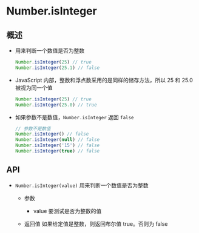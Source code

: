 # Number.isInteger

## 概述

+ 用来判断一个数值是否为整数

  ```js
  Number.isInteger(25) // true
  Number.isInteger(25.1) // false
  ```

+ JavaScript 内部，整数和浮点数采用的是同样的储存方法，所以 25 和 25.0 被视为同一个值

  ```js
  Number.isInteger(25) // true
  Number.isInteger(25.0) // true
  ```

+ 如果参数不是数值，`Number.isInteger` 返回 `false`

  ```js
  // 参数不是数值
  Number.isInteger() // false
  Number.isInteger(null) // false
  Number.isInteger('15') // false
  Number.isInteger(true) // false
  ```

## API

+ `Number.isInteger(value)` 用来判断一个数值是否为整数

  + 参数

    + value 要测试是否为整数的值

  + 返回值  如果给定值是整数，则返回布尔值 true。否则为 false
